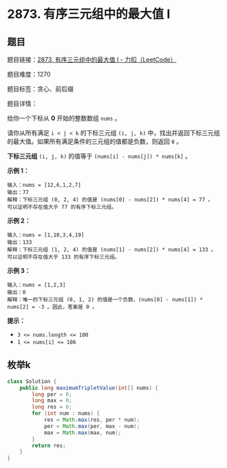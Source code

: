# 2873. 有序三元组中的最大值 I

## 题目

题目链接：[2873. 有序三元组中的最大值 I - 力扣（LeetCode）](https://leetcode.cn/problems/maximum-value-of-an-ordered-triplet-i/description/)

题目难度：1270

题目标签：贪心、前后缀

题目详情：

给你一个下标从 **0** 开始的整数数组 `nums` 。

请你从所有满足 `i < j < k` 的下标三元组 `(i, j, k)` 中，找出并返回下标三元组的最大值。如果所有满足条件的三元组的值都是负数，则返回 `0` 。

**下标三元组** `(i, j, k)` 的值等于 `(nums[i] - nums[j]) * nums[k]` 。

**示例 1：**

```
输入：nums = [12,6,1,2,7]
输出：77
解释：下标三元组 (0, 2, 4) 的值是 (nums[0] - nums[2]) * nums[4] = 77 。
可以证明不存在值大于 77 的有序下标三元组。
```

**示例 2：**

```
输入：nums = [1,10,3,4,19]
输出：133
解释：下标三元组 (1, 2, 4) 的值是 (nums[1] - nums[2]) * nums[4] = 133 。
可以证明不存在值大于 133 的有序下标三元组。 
```

**示例 3：**

```
输入：nums = [1,2,3]
输出：0
解释：唯一的下标三元组 (0, 1, 2) 的值是一个负数，(nums[0] - nums[1]) * nums[2] = -3 。因此，答案是 0 。
```

**提示：**

- `3 <= nums.length <= 100`
- `1 <= nums[i] <= 106`



## 枚举k

``` java
class Solution {
    public long maximumTripletValue(int[] nums) {
        long per = 0;
        long max = 0;
        long res = 0;
        for (int num : nums) {
            res = Math.max(res, per * num);
            per = Math.max(per, max - num);
            max = Math.max(max, num);
        }
        return res;
    }
}
```